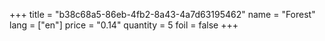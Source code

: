 +++
title = "b38c68a5-86eb-4fb2-8a43-4a7d63195462"
name = "Forest"
lang = ["en"]
price = "0.14"
quantity = 5
foil = false
+++
